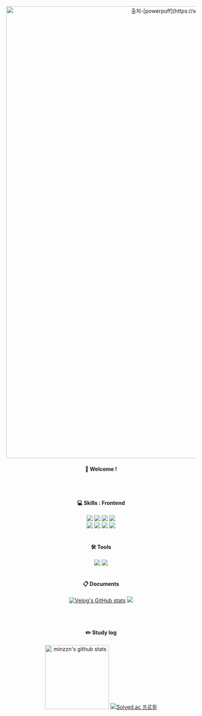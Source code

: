 
<div align="center"> 
  

<img src="https://www.animationrecalibration.com/wp-content/uploads/2017/04/Buttercup_Flying.gif" width="1200" alt="출처-[powerpuff](https://www.animationrecalibration.com/tag/the-powerpuff-girls/)">

####  👋 Welcome !

  
 <br/>
 <br/>
  
####  💻 Skills : Frontend

<img src="https://img.shields.io/badge/HTML-E34F26?style=for-the-badge&logo=HTML5&logoColor=white">
<img src="https://img.shields.io/badge/CSS-1572B6?style=for-the-badge&logo=CSS3&logoColor=white">
<img src="https://img.shields.io/badge/JAVASCRIPT-F7DF1E?style=for-the-badge&logo=javascript&logoColor=black">
<img src="https://img.shields.io/badge/TYPESCRIPT-3178C6?style=for-the-badge&logo=typescript&logoColor=white">
<br/>
<img src="https://img.shields.io/badge/REACT-61DAFB?style=for-the-badge&logo=react&logoColor=black">
<img src="https://img.shields.io/badge/REACT NATIVE-61DAFB?style=for-the-badge&logo=react&logoColor=black">
<img src="https://img.shields.io/badge/STYLED COMPONENTS-DB7093?style=for-the-badge&logo=styledcomponents&logoColor=white">
<img src="https://img.shields.io/badge/figma-F24E1E?style=for-the-badge&logo=figma&logoColor=white">

 <br/>
 <br/>
 
####  🛠️ Tools

<img src="https://img.shields.io/badge/GitHub-181717?style=for-the-badge&logo=GitHub&logoColor=white">
<img src="https://img.shields.io/badge/visual studio code-007ACC?style=for-the-badge&logo=visualstudiocode&logoColor=white">

 <br/>
 <br/>
 
####  📋 Documents

[![Velog's GitHub stats](https://velog-readme-stats.vercel.app/api/badge?name=minzzn)](https://velog.io/@minzzn) 
<a target="_blank" href="https://stingy-teacher-93e.notion.site/minzzn-Notion-7b4950d367964212919e5d7fc0802209?pvs=4"><img src="https://img.shields.io/badge/Notion-FFFFFF?style=for-the-badge&logo=Notion&logoColor=black&link=https://stingy-teacher-93e.notion.site/minzzn-Notion-7b4950d367964212919e5d7fc0802209?pvs=4"/></a>

   <br/>
   <br/>
 
####  ✏️ Study log
<a href="https://github.com/minzzn"><img style="height:170px" src="https://github-readme-stats.vercel.app/api?username=minzzn&show_icons=true&include_all_commits=true&theme=holi" alt="minzzn's github stats" /></a>
[![Solved.ac 프로필](http://mazassumnida.wtf/api/generate_badge?boj=joke_bear)](https://solved.ac/joke_bear)


</div>
